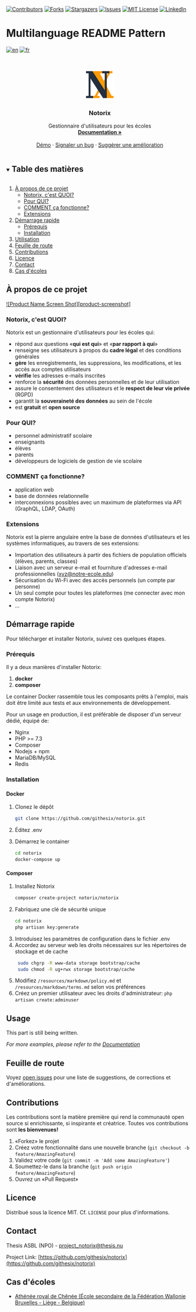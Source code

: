 <!-- PROJECT SHIELDS -->
<!--
*** I'm using markdown "reference style" links for readability.
*** Reference links are enclosed in brackets [ ] instead of parentheses ( ).
*** See the bottom of this document for the declaration of the reference variables
*** for contributors-url, forks-url, etc. This is an optional, concise syntax you may use.
*** https://www.markdownguide.org/basic-syntax/#reference-style-links
-->
[![Contributors][contributors-shield]][contributors-url]
[![Forks][forks-shield]][forks-url]
[![Stargazers][stars-shield]][stars-url]
[![Issues][issues-shield]][issues-url]
[![MIT License][license-shield]][license-url]
[![LinkedIn][linkedin-shield]][linkedin-url]

# Multilanguage README Pattern
[![en](https://img.shields.io/badge/lang-en-red.svg)](https://github.com/githesix/notorix/blob/master/README.md)
[![fr](https://img.shields.io/badge/lang-fr-blue.svg)](https://github.com/githesix/notorix/blob/master/README.fr.md)

<!-- PROJECT LOGO -->
<br />
<p align="center">
  <a href="https://github.com/githesix/notorix">
    <img src="public/img/sigle.png" alt="Logo" width="80" height="80">
  </a>

  <h3 align="center">Notorix</h3>

  <p align="center">
    Gestionnaire d'utilisateurs pour les écoles
    <br />
    <a href="https://github.com/githesix/notorix"><strong>Documentation »</strong></a>
    <br />
    <br />
    <a href="https://github.com/githesix/notorix">Démo</a>
    ·
    <a href="https://github.com/githesix/notorix/issues">Signaler un bug</a>
    ·
    <a href="https://github.com/githesix/notorix/issues">Suggérer une amélioration</a>
  </p>
</p>



<!-- TABLE OF CONTENTS -->
<details open="open">
  <summary><h2 style="display: inline-block">Table des matières</h2></summary>
  <ol>
    <li>
      <a href="#a-propos-de-ce-projet">À propos de ce projet</a>
      <ul>
        <li><a href="#notorix-c-est-quoi">Notorix, c'est QUOI?</a></li>
        <li><a href="#pour-qui">Pour QUI?</a></li>
        <li><a href="#comment-ca-fonctionne">COMMENT ça fonctionne?</a></li>
        <li><a href="#extensions">Extensions</a></li>
      </ul>
    </li>
    <li>
      <a href="#demarrage-rapide">Démarrage rapide</a>
      <ul>
        <li><a href="#prerequis">Prérequis</a></li>
        <li><a href="#installation">Installation</a></li>
      </ul>
    </li>
    <li><a href="#utilisation">Utilisation</a></li>
    <li><a href="#feuille-de-route">Feuille de route</a></li>
    <li><a href="#contributions">Contributions</a></li>
    <li><a href="#licence">Licence</a></li>
    <li><a href="#contact">Contact</a></li>
    <li><a href="#cas-d-ecoles">Cas d'écoles</a></li>
  </ol>
</details>



<!-- ABOUT THE PROJECT -->
## À propos de ce projet

[![Product Name Screen Shot][product-screenshot]](https://example.com)

### Notorix, c'est QUOI?

Notorix est un gestionnaire d'utilisateurs pour les écoles qui:

* répond aux questions «**qui est qui**» et «**par rapport à qui**»
* renseigne ses utilisateurs à propos du **cadre légal** et des conditions générales
* **gère** les enregistrements, les suppressions, les modifications, et les accès aux comptes utilisateurs
* **vérifie** les adresses e-mails inscrites
* renforce la **sécurité** des données personnelles et de leur utilisation
* assure le consentement des utilisateurs et le **respect de leur vie privée** (RGPD)
* garantit la **souveraineté des données** au sein de l'école
* est **gratuit** et **open source**

### Pour QUI?

* personnel administratif scolaire
* enseignants
* élèves
* parents
* développeurs de logiciels de gestion de vie scolaire

### COMMENT ça fonctionne?

* application web
* base de données relationnelle
* interconnexions possibles avec un maximum de plateformes via API (GraphQL, LDAP, OAuth)

### Extensions

Notorix est la pierre angulaire entre la base de données d'utilisateurs et les systèmes informatiques, au travers de ses extensions:

* Importation des utilisateurs à partir des fichiers de population officiels (élèves, parents, classes)
* Liaison avec un serveur e-mail et fourniture d'adresses e-mail professionnelles (xyz@notre-ecole.edu)
* Sécurisation du Wi-Fi avec des accès personnels (un compte par personne)
* Un seul compte pour toutes les plateformes (me connecter avec mon compte Notorix)
* ...



<!-- GETTING STARTED -->
## Démarrage rapide

Pour télécharger et installer Notorix, suivez ces quelques étapes.

### Prérequis

Il y a deux manières d'installer Notorix:

1. **docker**
2. **composer**

Le container Docker rassemble tous les composants prêts à l'emploi, mais doit être limité aux tests et aux environnements de développement.

Pour un usage en production, il est préférable de disposer d'un serveur dédié, équipé de:

* Nginx
* PHP >= 7.3
* Composer
* Nodejs + npm
* MariaDB/MySQL
* Redis

### Installation

#### Docker

1. Clonez le dépôt
   ```sh
   git clone https://github.com/githesix/notorix.git
   ```
2. Éditez .env

3. Démarrez le container
   ```sh
   cd notorix
   docker-compose up
   ```

#### Composer

1. Installez Notorix
	```sh
	composer create-project notorix/notorix
	```
2. Fabriquez une clé de sécurité unique
	```sh
	cd notorix
	php artisan key:generate
	``` 
3. Introduisez les paramètres de configuration dans le fichier .env
4. Accordez au serveur web les droits nécessaires sur les répertoires de stockage et de cache
    ```sh
     sudo chgrp -R www-data storage bootstrap/cache
     sudo chmod -R ug+rwx storage bootstrap/cache
    ```
5. Modifiez `/resources/markdown/policy.md` et `/resources/markdown/terms.md` selon vos préférences
6. Créez un premier utilisateur avec les droits d'administrateur: `php artisan create:adminuser`


<!-- USAGE EXAMPLES -->
## Usage

This part is still being written.

_For more examples, please refer to the [Documentation](https://example.com)_



<!-- ROADMAP -->
## Feuille de route

Voyez [open issues](https://github.com/githesix/notorix/issues) pour une liste de suggestions, de corrections et d'améliorations.



<!-- CONTRIBUTING -->
## Contributions

Les contributions sont la matière première qui rend la communauté open source si enrichissante, si inspirante et créatrice. Toutes vos contributions sont **les bienvenues!**

1. «Forkez» le projet
2. Créez votre fonctionnalité dans une nouvelle branche (`git checkout -b feature/AmazingFeature`)
3. Validez votre code (`git commit -m 'Add some AmazingFeature'`)
4. Soumettez-le dans la branche (`git push origin feature/AmazingFeature`)
5. Ouvrez un «Pull Request»



<!-- LICENSE -->
## Licence

Distribué sous la licence MIT. Cf. `LICENSE` pour plus d'informations.



<!-- CONTACT -->
## Contact

Thesis ASBL (NPO) - project_notorix@thesis.nu

Project Link: [https://github.com/githesix/notorix](https://github.com/githesix/notorix)



<!-- ACKNOWLEDGEMENTS -->
## Cas d'écoles

* [Athénée royal de Chênée (École secondaire de la Fédération Wallonie Bruxelles - Liège - Belgique)](https://archenee.be)





<!-- MARKDOWN LINKS & IMAGES -->
<!-- https://www.markdownguide.org/basic-syntax/#reference-style-links -->
[contributors-shield]: https://img.shields.io/github/contributors/githesix/repo.svg?style=for-the-badge
[contributors-url]: https://github.com/githesix/repo/graphs/contributors
[forks-shield]: https://img.shields.io/github/forks/githesix/repo.svg?style=for-the-badge
[forks-url]: https://github.com/githesix/repo/network/members
[stars-shield]: https://img.shields.io/github/stars/githesix/repo.svg?style=for-the-badge
[stars-url]: https://github.com/githesix/repo/stargazers
[issues-shield]: https://img.shields.io/github/issues/githesix/repo.svg?style=for-the-badge
[issues-url]: https://github.com/githesix/repo/issues
[license-shield]: https://img.shields.io/github/license/githesix/repo.svg?style=for-the-badge
[license-url]: https://github.com/githesix/repo/blob/master/LICENSE.txt
[linkedin-shield]: https://img.shields.io/badge/-LinkedIn-black.svg?style=for-the-badge&logo=linkedin&colorB=555
[linkedin-url]: https://linkedin.com/in/githesix
